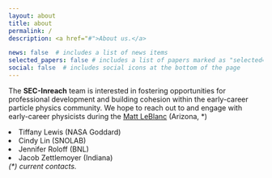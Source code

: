 ```yaml
---
layout: about
title: about
permalink: /
description: <a href="#">About us.</a>

news: false  # includes a list of news items
selected_papers: false # includes a list of papers marked as "selected={true}"
social: false  # includes social icons at the bottom of the page
---
```


<p>The <b>SEC-Inreach</b> team is interested in fostering opportunities for professional development and building cohesion within the early-career particle physics community. We hope to reach out to and engage with early-career physicists during the <a href="Snowmass 2021</a> process by providing opportunities for professional development and networking.</p>

<p><h3>Active membership:</h3>
 <ul>
	<li>Christian Herwig (FNAL, *)</li>
        <li>Manolis Kargiantoulakis (FNAL)</li>
	<li><a href="https://cern.ch/leblanc">Matt LeBlanc</a> (Arizona, *)</li>
	<li>Tiffany Lewis (NASA Goddard)</li>
	<li>Cindy Lin (SNOLAB)</li>
 	<li>Jennifer Roloff (BNL)</li>
 	<li>Jacob Zettlemoyer (Indiana)</li>
 </ul>
 <i>(*) current contacts.</i>
</p>
